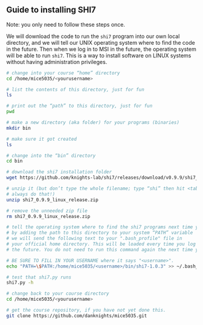 ## Guide to installing SHI7
Note: you only need to follow these steps once. 

We will download the code to run the `shi7` program into our own local directory, and we will tell our UNIX operating system where to find the code in the future. Then when we log in to MSI in the future, the operating system will be able to run `shi7`. This is a way to install software on LINUX systems without having administration privileges.

```bash
# change into your course “home” directory
cd /home/mice5035/<yourusername>

# list the contents of this directory, just for fun
ls

# print out the “path” to this directory, just for fun
pwd

# make a new directory (aka folder) for your programs (binaries)
mkdir bin

# make sure it got created
ls

# change into the “bin” directory
cd bin

# download the shi7 installation folder
wget https://github.com/knights-lab/shi7/releases/download/v0.9.9/shi7_0.9.9_linux_release.zip

# unzip it (but don’t type the whole filename; type “shi” then hit <tab> to auto-complete.
# always do that!)
unzip shi7_0.9.9_linux_release.zip

# remove the unneeded zip file
rm shi7_0.9.9_linux_release.zip

# tell the operating system where to find the shi7 programs next time you log in
# by adding the path to this directory to your system “PATH” variable
# we will send the following text to your ".bash_profile" file in 
# your official home directory. This will be loaded every time you log in in 
# the future. You do not need to run this command again the next time you log in.

# BE SURE TO FILL IN YOUR USERNAME where it says "<username>".
echo "PATH=\$PATH:/home/mice5035/<username>/bin/shi7-1.0.3" >> ~/.bash_profile; source ~/.bash_profile

# test that shi7.py runs
shi7.py -h

# change back to your course directory
cd /home/mice5035/<yourusername>

# get the course repository, if you have not yet done this.
git clone https://github.com/danknights/mice5035.git
```
